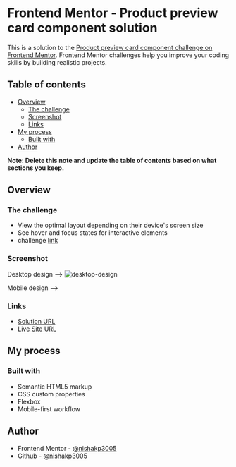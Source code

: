 # Frontend Mentor - Product preview card component solution

This is a solution to the [Product preview card component challenge on Frontend Mentor](https://www.frontendmentor.io/challenges/product-preview-card-component-GO7UmttRfa). Frontend Mentor challenges help you improve your coding skills by building realistic projects. 

## Table of contents

- [Overview](#overview)
  - [The challenge](#the-challenge)
  - [Screenshot](#screenshot)
  - [Links](#links)
- [My process](#my-process)
  - [Built with](#built-with)
- [Author](#author)

**Note: Delete this note and update the table of contents based on what sections you keep.**

## Overview

### The challenge

- View the optimal layout depending on their device's screen size
- See hover and focus states for interactive elements
- challenge [link](https://www.frontendmentor.io/challenges/results-summary-component-CE_K6s0maV/hub)

### Screenshot

Desktop design -->
![desktop-design](https://github.com/nishakp3005/CSS-cards/assets/121110503/0cf504f7-e62b-44ce-80d3-93d75e73f774)

Mobile design -->


### Links

- [Solution URL](https://github.com/nishakp3005/CSS-cards/tree/main/results-summary-component-main)
- [Live Site URL](https://nishakp3005.github.io/CSS-cards/results-summary-component-main/)

## My process

### Built with

- Semantic HTML5 markup
- CSS custom properties
- Flexbox
- Mobile-first workflow

## Author

- Frontend Mentor - [@nishakp3005](https://www.frontendmentor.io/profile/nishakp3005)
- Github - [@nishakp3005](https://github.com/nishakp3005)
